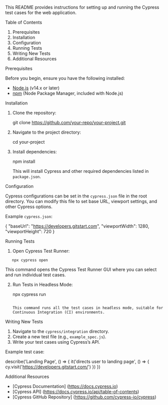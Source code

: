 This README provides instructions for setting up and running the Cypress test cases for the web application.

Table of Contents

1. Prerequisites
2. Installation
3. Configuration
4. Running Tests
5. Writing New Tests
6. Additional Resources

Prerequisites

Before you begin, ensure you have the following installed:

- [Node.js](https://nodejs.org/) (v14.x or later)
- [npm](https://www.npmjs.com/) (Node Package Manager, included with Node.js)

 Installation

1. Clone the repository:

   git clone https://github.com/your-repo/your-project.git
   

2. Navigate to the project directory:

   cd your-project

3. Install dependencies:

   npm install
  
   This will install Cypress and other required dependencies listed in `package.json`.

 Configuration

Cypress configurations can be set in the `cypress.json` file in the root directory. You can modify this file to set base URL, viewport settings, and other Cypress options.

Example `cypress.json`:

{
  "baseUrl": "https://developers.gitstart.com",
  "viewportWidth": 1280,
  "viewportHeight": 720
}


 Running Tests

1. Open Cypress Test Runner:
```
   npx cypress open
   ```

   This command opens the Cypress Test Runner GUI where you can select and run individual test cases.

2. Run Tests in Headless Mode:

   npx cypress run
   ```

   This command runs all the test cases in headless mode, suitable for Continuous Integration (CI) environments.

 Writing New Tests

1. Navigate to the `cypress/integration` directory.
2. Create a new test file (e.g., `example_spec.js`).
3. Write your test cases using Cypress’s API.

Example test case:

describe('Landing Page', () => {
  it('directs user to landing page', () => {
    cy.visit('https://developers.gitstart.com/')
  })
})

 Additional Resources

- [Cypress Documentation] (https://docs.cypress.io)
- [Cypress API] (https://docs.cypress.io/api/table-of-contents)
- [Cypress GitHub Repository] (https://github.com/cypress-io/cypress)


